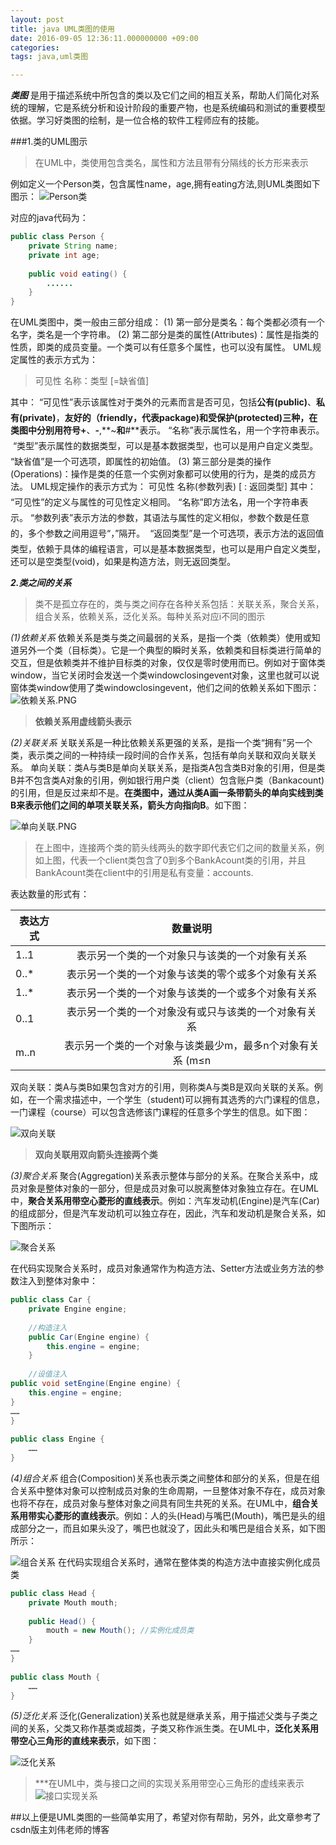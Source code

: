 ```yaml
---
layout: post
title: java UML类图的使用
date: 2016-09-05 12:36:11.000000000 +09:00
categories: 
tags: java,uml类图

---
```


***类图*** 是用于描述系统中所包含的类以及它们之间的相互关系，帮助人们简化对系统的理解，它是系统分析和设计阶段的重要产物，也是系统编码和测试的重要模型依据。学习好类图的绘制，是一位合格的软件工程师应有的技能。

###1.类的UML图示
>在UML中，类使用包含类名，属性和方法且带有分隔线的长方形来表示

例如定义一个Person类，包含属性name，age,拥有eating方法,则UML类图如下图示：
![Person类](http://upload-images.jianshu.io/upload_images/2434411-7e471a6e0ed6985d.PNG?imageMogr2/auto-orient/strip%7CimageView2/2/w/1240)

对应的java代码为：
~~~java
public class Person {  
    private String name;  
    private int age;   
      
    public void eating() {  
        ......  
    }  
}  
~~~

在UML类图中，类一般由三部分组成：
      (1) 第一部分是类名：每个类都必须有一个名字，类名是一个字符串。
      (2) 第二部分是类的属性(Attributes)：属性是指类的性质，即类的成员变量。一个类可以有任意多个属性，也可以没有属性。
      UML规定属性的表示方式为：
>可见性 名称：类型 [=缺省值]

其中：
      “可见性”表示该属性对于类外的元素而言是否可见，包括**公有(public)**、**私有(private)**，**友好的（friendly，代表package)**和**受保护(protected)**三种，在类图中分别用符号**+**、**-**,**~**和**#**表示。
      “名称”表示属性名，用一个字符串表示。
      “类型”表示属性的数据类型，可以是基本数据类型，也可以是用户自定义类型。
      “缺省值”是一个可选项，即属性的初始值。
      (3) 第三部分是类的操作(Operations)：操作是类的任意一个实例对象都可以使用的行为，是类的成员方法。
      UML规定操作的表示方式为：
可见性  名称(参数列表) [ : 返回类型]
      其中：
      “可见性”的定义与属性的可见性定义相同。
      “名称”即方法名，用一个字符串表示。
      “参数列表”表示方法的参数，其语法与属性的定义相似，参数个数是任意的，多个参数之间用逗号“，”隔开。
      “返回类型”是一个可选项，表示方法的返回值类型，依赖于具体的编程语言，可以是基本数据类型，也可以是用户自定义类型，还可以是空类型(void)，如果是构造方法，则无返回类型。

***2.类之间的关系***
>类不是孤立存在的，类与类之间存在各种关系包括：关联关系，聚合关系，组合关系，依赖关系，泛化关系。每种关系对应i不同的图示

*(1)依赖关系*
依赖关系是类与类之间最弱的关系，是指一个类（依赖类）使用或知道另外一个类（目标类）。它是一个典型的瞬时关系，依赖类和目标类进行简单的交互，但是依赖类并不维护目标类的对象，仅仅是零时使用而已。例如对于窗体类window，当它关闭时会发送一个类windowclosingevent对象，这里也就可以说窗体类window使用了类windowclosingevent，他们之间的依赖关系如下图示：
![依赖关系.PNG](http://upload-images.jianshu.io/upload_images/2434411-2a7537affac4059f.PNG?imageMogr2/auto-orient/strip%7CimageView2/2/w/1240)
>**依赖关系用虚线箭头表示**

*(2)关联关系*
关联关系是一种比依赖关系更强的关系，是指一个类“拥有”另一个类，表示类之间的一种持续一段时间的合作关系，包括有单向关联和双向关联关系。
  单向关联：类A与类B是单向关联关系，是指类A包含类B对象的引用，但是类B并不包含类A对象的引用，例如银行用户类（client）包含账户类（Bankacount)的引用，但是反过来却不是。**在类图中，通过从类A画一条带箭头的单向实线到类B来表示他们之间的单项关联关系，箭头方向指向B**。如下图：

![单向关联.PNG](http://upload-images.jianshu.io/upload_images/2434411-256ffaabb871f420.PNG?imageMogr2/auto-orient/strip%7CimageView2/2/w/1240)

>在上图中，连接两个类的箭头线两头的数字即代表它们之间的数量关系，例如上图，代表一个client类包含了0到多个BankAcount类的引用，并且BankAcount类在client中的引用是私有变量：accounts.

表达数量的形式有：

| 表达方式       | 数量说明           |   
| ------------- |:-------------:| 
| 1..1      | 表示另一个类的一个对象只与该类的一个对象有关系|
| 0..*| 表示另一个类的一个对象与该类的零个或多个对象有关系      |  
| 1..*|表示另一个类的一个对象与该类的一个或多个对象有关系|  
|0..1|表示另一个类的一个对象没有或只与该类的一个对象有关系|
|m..n|表示另一个类的一个对象与该类最少m，最多n个对象有关系 (m≤n|

双向关联：类A与类B如果包含对方的引用，则称类A与类B是双向关联的关系。例如，在一个需求描述中，一个学生（student)可以拥有其选秀的六门课程的信息，一门课程（course）可以包含选修该门课程的任意多个学生的信息。如下图：


![双向关联](http://upload-images.jianshu.io/upload_images/2434411-267dc69648992238.PNG?imageMogr2/auto-orient/strip%7CimageView2/2/w/1240)
>**双向关联用双向箭头连接两个类**

*(3)聚合关系*
聚合(Aggregation)关系表示整体与部分的关系。在聚合关系中，成员对象是整体对象的一部分，但是成员对象可以脱离整体对象独立存在。在UML中，**聚合关系用带空心菱形的直线表示**。例如：汽车发动机(Engine)是汽车(Car)的组成部分，但是汽车发动机可以独立存在，因此，汽车和发动机是聚合关系，如下图所示：

![聚合关系](http://upload-images.jianshu.io/upload_images/2434411-df40eb55dca78211.PNG?imageMogr2/auto-orient/strip%7CimageView2/2/w/1240)

在代码实现聚合关系时，成员对象通常作为构造方法、Setter方法或业务方法的参数注入到整体对象中：
~~~java
public class Car {  
    private Engine engine;  
  
    //构造注入  
    public Car(Engine engine) {  
        this.engine = engine;  
    }  
      
    //设值注入  
public void setEngine(Engine engine) {  
    this.engine = engine;  
}  
……  
}  
  
public class Engine {  
    ……  
}  
~~~

*(4)组合关系*
组合(Composition)关系也表示类之间整体和部分的关系，但是在组合关系中整体对象可以控制成员对象的生命周期，一旦整体对象不存在，成员对象也将不存在，成员对象与整体对象之间具有同生共死的关系。在UML中，**组合关系用带实心菱形的直线表示**。例如：人的头(Head)与嘴巴(Mouth)，嘴巴是头的组成部分之一，而且如果头没了，嘴巴也就没了，因此头和嘴巴是组合关系，如下图所示：


![组合关系](http://upload-images.jianshu.io/upload_images/2434411-4bde9aad669e56fd.PNG?imageMogr2/auto-orient/strip%7CimageView2/2/w/1240)
在代码实现组合关系时，通常在整体类的构造方法中直接实例化成员类
~~~java
public class Head {  
    private Mouth mouth;  
  
    public Head() {  
        mouth = new Mouth(); //实例化成员类  
    }  
……  
}  
  
public class Mouth {  
    ……  
}  
~~~

*(5)泛化关系*
泛化(Generalization)关系也就是继承关系，用于描述父类与子类之间的关系，父类又称作基类或超类，子类又称作派生类。在UML中，**泛化关系用带空心三角形的直线来表示**，如下图：



![泛化关系](http://upload-images.jianshu.io/upload_images/2434411-5a9f8a518602ea1e.jpg?imageMogr2/auto-orient/strip%7CimageView2/2/w/1240)


>***在UML中，类与接口之间的实现关系用带空心三角形的虚线来表示![接口实现关系](http://upload-images.jianshu.io/upload_images/2434411-ac79a169050d1fc4.jpg?imageMogr2/auto-orient/strip%7CimageView2/2/w/1240)


##以上便是UML类图的一些简单实用了，希望对你有帮助，另外，此文章参考了csdn版主刘伟老师的博客


